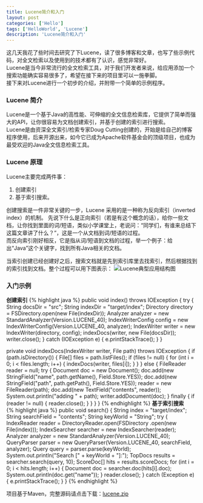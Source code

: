 ```yaml
---
title: Lucene简介和入门
layout: post
categories: ['Hello']
tags: ['HelloWorld', 'Lucene']
description: 'Lucene简介和入门'
---
```


这几天我花了些时间去研究了下Lucene，读了很多博客和文章，也写了些示例代码，对全文检索以及使用到的技术都有了认识，感觉非常好。  
Lucene是当今非常流行的全文检索工具，对于我们开发者来说，给应用添加一个搜索功能确实容易很多了，希望在接下来的项目里可以一施拳脚。  
接下来对Lucene进行一个初步的介绍，并附带一个简单的示例程序。

### Lucene 简介 ###

Lucene是一个基于Java的高性能、可伸缩的全文信息检索库，它提供了简单而强大的API，让你很容易为文档创建索引，并基于创建的索引进行搜索。  
Lucene是由资深全文索引/检索专家Doug Cutting创建的，开始是给自己的博客程序使用，后来开源出来，如今它已成为Apache软件基金会的顶级项目，也成为最受欢迎的Java全文信息检索工具。

### Lucene 原理 ###
Lucene主要完成两件事：

1. 创建索引
2. 基于索引搜索。  

创建搜索是一件非常关键的一步，Lucene 采用的是一种称为反向索引（inverted index）的机制。
先说下什么是正向索引（若是有这个概念的话），给你一些文档，让你找到里面的词/短语，类似小学课堂上，老说问：“同学们，有谁来总结下这篇文章讲了什么？”，这是一个从文档到词/短语的过程。  
而反向索引刚好相反，它是指从词/短语到文档的过程，举一个例子：给出“Java”这个关键字，找到所有Java相关的文档。

当索引创建已经创建好之后，搜索文档就是先到索引库里去找索引，然后根据找到的索引找到文档。整个过程可以用下图表示：
![Lucene典型应用结构图]({{site.url}}/uploads/2012-10-19/lucene.png)

### 入门示例 ###

**创建索引**
{% highlight java %}
public void index() throws IOException {
	try {
		String docsDir = "src";
		String indexDir = "target/index";
		Directory directory = FSDirectory.open(new File(indexDir));
		Analyzer analyzer = new StandardAnalyzer(Version.LUCENE_40);
		IndexWriterConfig config = new IndexWriterConfig(Version.LUCENE_40, analyzer);
		IndexWriter writer = new IndexWriter(directory, config);
		indexDocs(writer, new File(docsDir));
		writer.close();
	} catch (IOException e) {
		e.printStackTrace();
	}
}

private void indexDocs(IndexWriter writer, File path) throws IOException {
	if (path.isDirectory()) {
		File[] files = path.listFiles();
		if (files != null) {
			for (int i = 0; i < files.length; i++) {
				indexDocs(writer, files[i]);
			}
		}
	} else {
		FileReader reader = null;
		try {
			Document doc = new Document();
			doc.add(new StringField("name", path.getName(), Field.Store.YES));
			doc.add(new StringField("path", path.getPath(), Field.Store.YES));
			reader = new FileReader(path);
			doc.add(new TextField("contents", reader));
			System.out.println("adding " + path);
			writer.addDocument(doc);
		} finally {
			if (reader != null) {
				reader.close();
			}
		}
	}
}
{% endhighlight %}
**基于索引搜索**  
{% highlight java %}
public void search() {
	String index = "target/index";
	String searchField = "contents";
	String keyWorld = "String";
	try {
		IndexReader reader = DirectoryReader.open(FSDirectory
				.open(new File(index)));
		IndexSearcher searcher = new IndexSearcher(reader);
		Analyzer analyzer = new StandardAnalyzer(Version.LUCENE_40);
		QueryParser parser = new QueryParser(Version.LUCENE_40, searchField, analyzer);
		Query query = parser.parse(keyWorld);
		System.out.println("Search [" + keyWorld + "]:");
		TopDocs results = searcher.search(query, 10);
		ScoreDoc[] hits = results.scoreDocs;
		for (int i = 0; i < hits.length; i++) {
			Document doc = searcher.doc(hits[i].doc);
			System.out.println(doc.get("name"));
		}
		reader.close();
	} catch (Exception e) {
		e.printStackTrace();
	}
}
{% endhighlight %}

项目基于Maven，完整源码请点击下载：[lucene.zip][2]


[1]: http://lucene.apache.org "Lucene"
[2]: {{site.url}}/uploads/2012-10-19/lucene.zip "lucene.zip"


